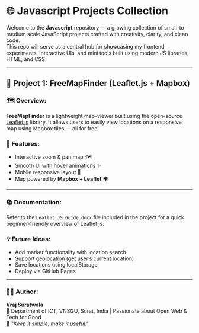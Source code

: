 # 🌐 Javascript Projects Collection

Welcome to the **Javascript** repository — a growing collection of small-to-medium scale JavaScript projects crafted with creativity, clarity, and clean code.  
This repo will serve as a central hub for showcasing my frontend experiments, interactive UIs, and mini tools built using modern JS libraries, HTML, and CSS.

---

## 📍 Project 1: FreeMapFinder (Leaflet.js + Mapbox)

### 🗺️ Overview:
**FreeMapFinder** is a lightweight map-viewer built using the open-source [Leaflet.js](https://leafletjs.com/) library. It allows users to easily view locations on a responsive map using Mapbox tiles — all for free!

### 🚀 Features:
- Interactive zoom & pan map 🗺️  
- Smooth UI with hover animations ✨  
- Mobile responsive layout 📱  
- Map powered by **Mapbox + Leaflet** 🌍

---

### 📚 Documentation:
Refer to the `Leaflet_JS_Guide.docx` file included in the project for a quick beginner-friendly overview of Leaflet.js.


### 💡 Future Ideas:
- Add marker functionality with location search  
- Support geolocation (get user’s current location)  
- Save locations using localStorage  
- Deploy via GitHub Pages  

---

### 👨‍💻 Author:
**Vraj Suratwala**  
📍 Department of ICT, VNSGU, Surat, India | Passionate about Open Web & Tech for Good  
💬 _"Keep it simple, make it useful."_
